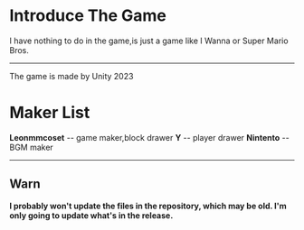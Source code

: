 # Introduce The Game

I have nothing to do in the game,is just a game like I Wanna or Super Mario Bros.

---

The game is made by Unity 2023

# Maker List

**Leonmmcoset** -- game maker,block drawer
**Y** -- player drawer
**Nintento** -- BGM maker

---

## Warn

**I probably won't update the files in the repository, which may be old. I'm only going to update what's in the release.**
